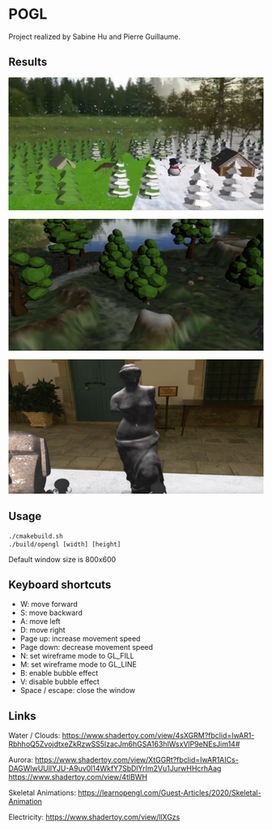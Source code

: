 # POGL

Project realized by Sabine Hu and Pierre Guillaume.

## Results

![plot](results/env_opengl.png)

![plot](results/forest_opengl.png)

![plot](results/opengl_venus.png)

## Usage
```shell
./cmakebuild.sh
./build/opengl [width] [height]
```

Default window size is 800x600

## Keyboard shortcuts
* W: move forward
* S: move backward
* A: move left
* D: move right
* Page up: increase movement speed
* Page down: decrease movement speed
* N: set wireframe mode to GL\_FILL
* M: set wireframe mode to GL\_LINE
* B: enable bubble effect
* V: disable bubble effect
* Space / escape: close the window

## Links

Water / Clouds:
https://www.shadertoy.com/view/4sXGRM?fbclid=IwAR1-RbhhoQ5ZvojdtxeZkRzwSS5lzacJm6hGSA163hlWsxVlP9eNEsJim14#

Aurora:
https://www.shadertoy.com/view/XtGGRt?fbclid=IwAR1AICs-DAGWlwUUlIYJU-A9uv0l14WkfY7SbDlYrIm2Vu1JurwHHcrhAag
https://www.shadertoy.com/view/4tlBWH

Skeletal Animations:
https://learnopengl.com/Guest-Articles/2020/Skeletal-Animation

Electricity:
https://www.shadertoy.com/view/llXGzs
